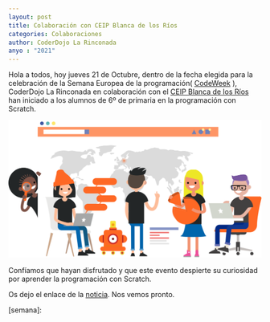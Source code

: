 ```yaml
---
layout: post
title: Colaboración con CEIP Blanca de los Ríos
categories: Colaboraciones
author: CoderDojo La Rinconada
anyo : "2021"
---
```


Hola a todos, hoy jueves 21 de Octubre, dentro de la fecha elegida para la celebración de la Semana Europea de la programación( <a href = "https://codeweek.eu/" target="blank">CodeWeek</a> ), CoderDojo La Rinconada en colaboración con el <a href = "https://blogsaverroes.juntadeandalucia.es/ceipblancadelosrios/" target="blank">CEIP Blanca de los Ríos</a> han iniciado a los alumnos de 6º de primaria en la programación con Scratch.<br> 

<span style="display:block;text-align:center"><a href = "https://codeweek.eu/" target="blank">![codeweek]</a></span>



Confíamos que hayan disfrutado y que este evento despierte su curiosidad por aprender la programación con Scratch.

Os dejo el enlace de la <a href = "https://blogsaverroes.juntadeandalucia.es/ceipblancadelosrios/educacion-primaria/ed-primaria-3o-ciclo/e-p-3o-ciclo-noticias/" target="blank">noticia</a>. Nos vemos pronto.



[codeweek]:/images/codeweek.svg
[semana]:<a href = "https://codeweek.eu/" target="blank"></a>


